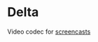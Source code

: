 # Delta
Video codec for [screencasts](https://mobile.twitter.com/Alpha_Ceph_/status/1289110479529545729)
